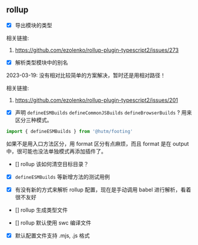 ## rollup

- [x] 导出模块的类型

相关链接:

1. https://github.com/ezolenko/rollup-plugin-typescript2/issues/273

- [x] 解析类型模块中的别名

2023-03-19: 没有相对比较简单的方案解决，暂时还是用相对路径！

相关链接:

1. https://github.com/ezolenko/rollup-plugin-typescript2/issues/201

- [x] 声明 `defineESMBuilds` `defineCommonJSBuilds` `defineBrowserBuilds` ? 用来区分三种模式。

```js
import { defineESMBuilds } from '@hutm/footing'
```

如果不是用入口方法区分，用 format 区分有点麻烦，而且 format 是在 output 中，很可能也没法单独模式再添加插件了。

- [] rollup 该如何清空目标目录？

- [x] `defineESMBuilds` 等新增方法的测试用例

- [x] 有没有新的方式来解析 rollup 配置，现在是手动调用 babel 进行解析，看着很不友好

- [] rollup 生成类型文件

- [] rollup 默认使用 swc 编译文件

- [x] 默认配置文件支持 .mjs, .js 格式
